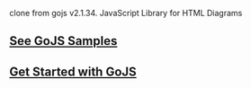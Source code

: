 clone from gojs v2.1.34. JavaScript Library for HTML Diagrams

## [See GoJS Samples](https://gojs.net/latest/samples)
## [Get Started with GoJS](https://gojs.net/latest/learn)